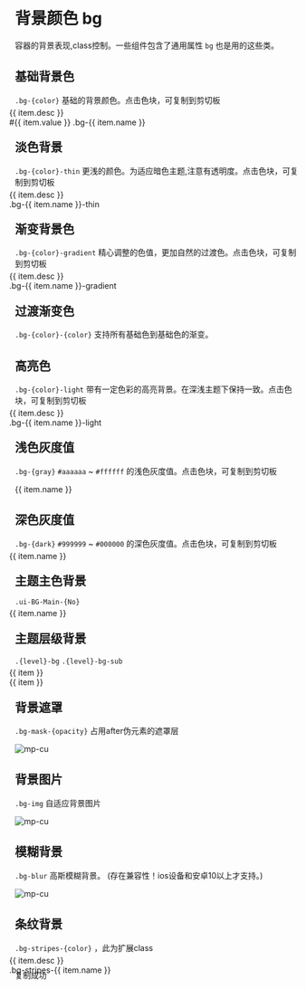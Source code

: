 <div class="mp-cu-doc-theme-content">

# 背景颜色 bg

容器的背景表现,class控制。一些组件包含了通用属性 `bg` 也是用的这些类。

## 基础背景色

`.bg-{color}` 基础的背景颜色。点击色块，可复制到剪切板

<div class="ui-grid ui-cols-1 ui-cols-sm-2 ui-cols-md-2 ui-cols-lg-2 ui-cols-xl-4 ui-cols-xxl-8" style="margin: -10px;">
    <div class="p-3 ui-item" v-for="(item,index) in color" :key="index">
        <div class="radius p-4 item" :class="'bg-' + item.name" @click="copyText('bg-' + item.name)">
            <div class="text-xl pb-3">{{ item.desc }}</div>
            <div class="text-sm flex-bar">
                <span class="text-ABC">#{{ item.value }}</span>
                <span>.bg-{{ item.name }}</span>
            </div>
        </div>
    </div>
</div>


## 淡色背景

`.bg-{color}-thin` 更浅的颜色。为适应暗色主题,注意有透明度。点击色块，可复制到剪切板

<div class="ui-grid ui-cols-1 ui-cols-sm-2 ui-cols-md-2 ui-cols-lg-2 ui-cols-xl-4 ui-cols-xxl-8" style="margin: -10px;">
    <div class="p-3 ui-item" v-for="(item,index) in color" :key="index">
        <div class="radius p-4 item" :class="'bg-' + item.name + '-thin'" @click="copyText('bg-' + item.name + '-thin')">
            <div class="text-xl pb-3">{{ item.desc }}</div>
            <div class="text-sm flex-bar">
                <span>.bg-{{ item.name }}-thin</span>
            </div>
        </div>
    </div>
</div>

## 渐变背景色

`.bg-{color}-gradient` 精心调整的色值，更加自然的过渡色。点击色块，可复制到剪切板

<div class="ui-grid ui-cols-1 ui-cols-sm-2 ui-cols-md-2 ui-cols-lg-2 ui-cols-xl-4 ui-cols-xxl-8" style="margin: -10px;">
    <div class="p-3 ui-item" v-for="(item,index) in color" :key="index">
        <div class="radius p-4 item" :class="'bg-' + item.name + '-gradient'" @click="copyText('bg-' + item.name + '-gradient')">
            <div class="text-xl pb-3">{{ item.desc }}</div>
            <div class="text-sm flex-bar">
                <span>.bg-{{ item.name }}-gradient</span>
            </div>
        </div>
    </div>
</div>

## 过渡渐变色

`.bg-{color}-{color}` 支持所有基础色到基础色的渐变。

## 高亮色

`.bg-{color}-light` 带有一定色彩的高亮背景。在深浅主题下保持一致。点击色块，可复制到剪切板

<div class="ui-grid ui-cols-1 ui-cols-sm-2 ui-cols-md-2 ui-cols-lg-2 ui-cols-xl-4 ui-cols-xxl-8" style="margin: -10px;">
    <div class="p-3 ui-item" v-for="(item,index) in color" :key="index">
        <div class="radius p-4 item" :class="'bg-' + item.name + '-light'" @click="copyText('bg-' + item.name + '-light')">
            <div class="text-xl pb-3">{{ item.desc }}</div>
            <div class="text-sm flex-bar">
                <span>.bg-{{ item.name }}-light</span>
            </div>
        </div>
    </div>
</div>

## 浅色灰度值

`.bg-{gray}` `#aaaaaa` ~ `#ffffff` 的浅色灰度值。点击色块，可复制到剪切板

<div class="ui-grid ui-cols-1 ui-cols-sm-2 ui-cols-md-2 ui-cols-lg-2 ui-cols-xl-4 ui-cols-xxl-8 bg-dark-3 radius">
    <div class="p-3 ui-item" v-for="(item,index) in gray" :key="index">
        <div class="radius p-4 item" :class="'bg-' + item.name" @click="copyText('bg-' + item.name)">{{ item.name }}</div>
    </div>
</div>

## 深色灰度值

`.bg-{dark}` `#999999` ~ `#000000` 的深色灰度值。点击色块，可复制到剪切板

<div class="ui-grid ui-cols-1 ui-cols-sm-2 ui-cols-md-2 ui-cols-lg-2 ui-cols-xl-4 ui-cols-xxl-8" style="margin: -10px;">
    <div class="p-3 ui-item" v-for="(item,index) in dark" :key="index">
        <div class="radius p-4 item" :class="'bg-' + item.name" @click="copyText('bg-' + item.name)">{{ item.name }}</div>
    </div>
</div>

## 主题主色背景

`.ui-BG-Main-{No}`

<div class="ui-grid ui-cols-1 ui-cols-sm-2 ui-cols-md-2 ui-cols-lg-2 ui-cols-xl-4 ui-cols-xxl-8" style="margin: -10px;">
    <div class="p-3 ui-item" v-for="(item,index) in themeColor" :key="index">
        <div class="radius p-4 item" :class="'ui-BG-Main-' + (index + 1)" @click="copyText('ui-BG-Main-' + (index + 1))">{{ item.name }}</div>
    </div>
</div>

## 主题层级背景

`.{level}-bg` `.{level}-bg-sub`

<div class="ui-grid ui-cols-1 ui-cols-sm-2 ui-cols-md-2 ui-cols-lg-2 ui-cols-xl-4 ui-cols-xxl-8" style="margin: -10px;">
    <div class="p-3 ui-item" v-for="(item,index) in level" :key="index">
        <div class="radius p-4 item border" :class="item + '-bg'" @click="copyText(item + '-bg')">{{ item }}</div>
    </div>
    <div class="p-3 ui-item" v-for="(item,index) in level" :key="index">
        <div class="radius p-4 item border" :class="item + '-bg-sub'" @click="copyText(item + '-bg-sub')">{{ item }}</div>
    </div>
</div>

## 背景遮罩

`.bg-mask-{opacity}` 占用after伪元素的遮罩层

![mp-cu](https://colorui-assest.vercel.app/mp-cu-doc/background/background1.png)

## 背景图片

`.bg-img` 自适应背景图片

![mp-cu](https://colorui-assest.vercel.app/mp-cu-doc/background/background2.png)

## 模糊背景

`.bg-blur` 高斯模糊背景。 (存在兼容性！ios设备和安卓10以上才支持。)

![mp-cu](https://colorui-assest.vercel.app/mp-cu-doc/background/background3.png)


## 条纹背景

`.bg-stripes-{color}` ，此为扩展class

<div class="ui-grid ui-cols-1 ui-cols-sm-2 ui-cols-md-2 ui-cols-lg-2 ui-cols-xl-4 ui-cols-xxl-8" style="margin: -10px;">
    <div class="p-3 ui-item" v-for="(item,index) in color" :key="index">
        <div class="radius p-4 item" :class="'bg-stripes-' + item.name" @click="copyText('bg-stripes-' + item.name)">
            <div class="text-xl pb-3" :class="'text-' + item.name">{{ item.desc }}</div>
            <div class="text-sm flex-bar p-2 radius" :class="'bg-' + item.name">.bg-stripes-{{ item.name }}</div>
        </div>
    </div>
</div>

</div>

<div class="mp-cu-toast" :class="isToast?'show':''">
    <div class="text">复制成功</div>
</div>

<script setup>
import { ref } from "vue";
const isToast = ref(false);

const color = [
    { name: 'yellow', value: 'fbbd08', desc: '明黄' },
    { name: 'orange', value: 'f37b1d', desc: '橘橙' },
    { name: 'red', value: 'e54d42', desc: '嫣红' },
    { name: 'pink', value: 'e03997', desc: '桃粉' },
    { name: 'mauve', value: 'b745cb', desc: '木槿' },
    { name: 'purple', value: '905ddf', desc: '姹紫' },
    { name: 'blue', value: '0081ff', desc: '海蓝' },
    { name: 'cyan', value: '1cbbb4', desc: '天青' },
    { name: 'green', value: '3eb93b', desc: '森绿' },
    { name: 'olive', value: '8dc63f', desc: '橄榄' },
    { name: 'grey', value: '8799a3', desc: '玄灰' },
    { name: 'brown', value: 'a5673f', desc: '棕褐' }
];
const gray = [
    { name: 'white', value: 'ffffff' },
    { name: 'gray-f', value: 'f8f9fa' },
    { name: 'gray-e', value: 'eeeeee' },
    { name: 'gray-d', value: 'dddddd' },
    { name: 'gray-c', value: 'cccccc' },
    { name: 'gray-b', value: 'bbbbbb' },
    { name: 'gray-a', value: 'aaaaaa' }
];
const dark = [
    { name: 'dark-9', value: '999999' },
    { name: 'dark-8', value: '888888' },
    { name: 'dark-7', value: '777777' },
    { name: 'dark-6', value: '666666' },
    { name: 'dark-5', value: '555555' },
    { name: 'dark-4', value: '444444' },
    { name: 'dark-3', value: '333333' },
    { name: 'dark-2', value: '222222' },
    { name: 'dark-1', value: '111111' },
    { name: 'black', value: '000000' }
];
const themeColor = [
    { name: 'a', value: '0081ff' }, 
    { name: 'b', value: '2ca5f9' }, 
    { name: 'c', value: '2ccbf9' }, 
    { name: 'd', value: 'b2d4fe' }
];
const level = ['page', 'box', 'menu'];

function getImgUrl(url) {
    if(base === '/') {
        return docImagesUrl.github + url;
    } else {
        return docImagesUrl.gitee + url;
    }
}

//复制文本
function copyText(text) {
    let createInput = document.createElement('textarea');
    createInput.value = text;
    document.body.appendChild(createInput);
    createInput.select();
    document.execCommand('Copy');
    createInput.className = 'createInput';
    createInput.style.display = 'none';
    toastShow();
};
function toastShow() {
    isToast.value = true;
    window.setTimeout(function() {
      isToast.value = false;
    },1000);
}
</script>

